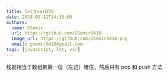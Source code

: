 ```yaml
---
title: let与var区别
date: 2024-03-12T14:15:00
authors:
  name: GSemir
  url: https://github.com/GSemir0418
  image_url: https://github.com/GSemir0418.png
  email: gsemir0418@gmail.com
tags: [javascript, let, var]
---
```


栈就相当于数组把第一位（左边）堵住，然后只有 pop 和 push 方法